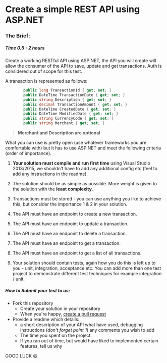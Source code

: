 # Create a simple REST API using ASP.NET

### The Brief:

##### Time 0.5 - 2 hours

Create a working RESTful API using ASP.NET, the API you will create will allow the consumer of the API to save, update and get transactions. Auth is considered out of scope for this test.

A transaction is represented as follows:
```cs
        public long TransactionId { get; set; }
        public DateTime TransactionDate { get; set; }
        public string Description { get; set; }
        public decimal TransactionAmount { get; set; }
        public DateTime CreatedDate { get; set; }        
        public DateTime ModifiedDate { get; set; }
        public string CurrencyCode { get; set; }
        public string Merchant { get; set; }
```
>  **Merchant and Description are optional**

What you can use is pretty open (use whatever frameworks you are comfortable with) but it has to use ASP.NET and meet the following criteria (order of importance).

1. **Your solution must compile and run first time** using Visual Studio 2013/2015, we shouldn't have to add any additional config etc (feel to add any instructions in the readme).

2. The solution should be as simple as possible. More weight is given to the solution with the **least complexity**. 

3. Transactions must be stored - you can use anything you like to achieve this, but consider the importance 1 & 2 in your solution. 

4. The API must have an endpoint to create a new transaction.

5. The API must have an endpoint to update a transaction.

6.  The API must have an endpoint to delete a transaction.

7. The API must have an endpoint to get a transaction.

8. The API must have an endpoint to get a list of all transactions.

9. Your solution should contain tests, again how you do this is left up to you - unit, integration, acceptance etc. You can add more than one test project to demonstrate different test techniques for example integration / unit.

##### How to Submit your test to us:
 - Fork this repository
	- Create your solution in your repository
	- When you're happy, [create a pull request](https://help.github.com/articles/creating-a-pull-request/)
 - Provide a readme which details:
     - a short description of your API what have used, debugging instructions (*don't forget point 1*) any comments you wish to add
     - The time you spent on the project.
     - If you ran out of time, but would have liked to implemented certain features, tell us why

GOOD LUCK :smile:
